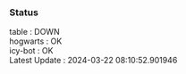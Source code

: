 ### Status


table : DOWN  
hogwarts : OK  
icy-bot : OK  
Latest Update : 2024-03-22 08:10:52.901946
